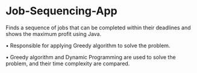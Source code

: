 # Job-Sequencing-App
Finds a sequence of jobs that can be completed within their deadlines and shows the maximum profit using Java.

• Responsible for applying Greedy algorithm to solve the problem.

• Greedy algorithm and Dynamic Programming are used to solve the problem, and their time complexity are compared.

